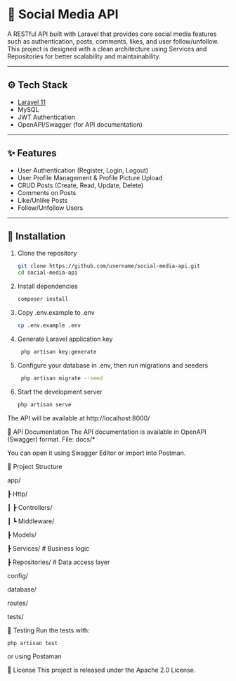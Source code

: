 # 📱 Social Media API

A RESTful API built with Laravel that provides core social media features such as authentication, posts, comments, likes, and user follow/unfollow.  
This project is designed with a clean architecture using Services and Repositories for better scalability and maintainability.

---

## ⚙️ Tech Stack
- [Laravel 11](https://laravel.com/)
- MySQL
- JWT Authentication
- OpenAPI/Swagger (for API documentation)

---

## ✨ Features
- User Authentication (Register, Login, Logout)
- User Profile Management & Profile Picture Upload
- CRUD Posts (Create, Read, Update, Delete)
- Comments on Posts
- Like/Unlike Posts
- Follow/Unfollow Users

---

## 🚀 Installation

1. Clone the repository
   ```bash
   git clone https://github.com/username/social-media-api.git
   cd social-media-api

2. Install dependencies
   ```bash
   composer install

4. Copy .env.example to .env
   ```bash
   cp .env.example .env

6. Generate Laravel application key
   ```bash
    php artisan key:generate

8. Configure your database in .env, then run migrations and seeders
   ```bash
    php artisan migrate --seed

10. Start the development server
    ```bash
    php artisan serve

   The API will be available at http://localhost:8000/




📖 API Documentation
The API documentation is available in OpenAPI (Swagger) format.
File: docs/*

You can open it using Swagger Editor or import into Postman.



📂 Project Structure

app/

 ┣ Http/
 
 ┃ ┣ Controllers/
 
 ┃ ┗ Middleware/
 
 ┣ Models/
 
 ┣ Services/        # Business logic
 
 ┣ Repositories/    # Data access layer
 
config/

database/

routes/

tests/



🧪 Testing
Run the tests with:

```bash
php artisan test

```
or using Postaman


📄 License
This project is released under the Apache 2.0 License.
